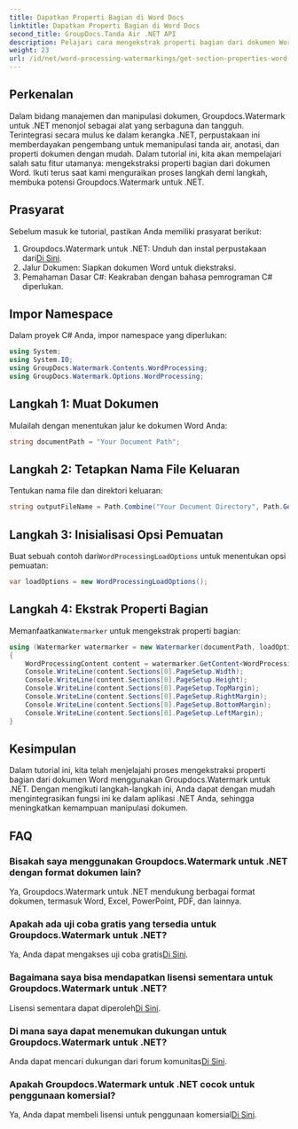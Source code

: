 ```yaml
---
title: Dapatkan Properti Bagian di Word Docs
linktitle: Dapatkan Properti Bagian di Word Docs
second_title: GroupDocs.Tanda Air .NET API
description: Pelajari cara mengekstrak properti bagian dari dokumen Word menggunakan Groupdocs untuk .NET. Tingkatkan kemampuan manipulasi dokumen Anda dengan mudah.
weight: 23
url: /id/net/word-processing-watermarkings/get-section-properties-word-docs/
---
```

## Perkenalan
Dalam bidang manajemen dan manipulasi dokumen, Groupdocs.Watermark untuk .NET menonjol sebagai alat yang serbaguna dan tangguh. Terintegrasi secara mulus ke dalam kerangka .NET, perpustakaan ini memberdayakan pengembang untuk memanipulasi tanda air, anotasi, dan properti dokumen dengan mudah. Dalam tutorial ini, kita akan mempelajari salah satu fitur utamanya: mengekstraksi properti bagian dari dokumen Word. Ikuti terus saat kami menguraikan proses langkah demi langkah, membuka potensi Groupdocs.Watermark untuk .NET.
## Prasyarat
Sebelum masuk ke tutorial, pastikan Anda memiliki prasyarat berikut:
1.  Groupdocs.Watermark untuk .NET: Unduh dan instal perpustakaan dari[Di Sini](https://releases.groupdocs.com/Watermark/net/).
2. Jalur Dokumen: Siapkan dokumen Word untuk diekstraksi.
3. Pemahaman Dasar C#: Keakraban dengan bahasa pemrograman C# diperlukan.

## Impor Namespace
Dalam proyek C# Anda, impor namespace yang diperlukan:
```csharp
using System;
using System.IO;
using GroupDocs.Watermark.Contents.WordProcessing;
using GroupDocs.Watermark.Options.WordProcessing;
```
## Langkah 1: Muat Dokumen
Mulailah dengan menentukan jalur ke dokumen Word Anda:
```csharp
string documentPath = "Your Document Path";
```
## Langkah 2: Tetapkan Nama File Keluaran
Tentukan nama file dan direktori keluaran:
```csharp
string outputFileName = Path.Combine("Your Document Directory", Path.GetFileName(documentPath));
```
## Langkah 3: Inisialisasi Opsi Pemuatan
 Buat sebuah contoh dari`WordProcessingLoadOptions` untuk menentukan opsi pemuatan:
```csharp
var loadOptions = new WordProcessingLoadOptions();
```
## Langkah 4: Ekstrak Properti Bagian
 Memanfaatkan`Watermarker` untuk mengekstrak properti bagian:
```csharp
using (Watermarker watermarker = new Watermarker(documentPath, loadOptions))
{
    WordProcessingContent content = watermarker.GetContent<WordProcessingContent>();
    Console.WriteLine(content.Sections[0].PageSetup.Width);
    Console.WriteLine(content.Sections[0].PageSetup.Height);
    Console.WriteLine(content.Sections[0].PageSetup.TopMargin);
    Console.WriteLine(content.Sections[0].PageSetup.RightMargin);
    Console.WriteLine(content.Sections[0].PageSetup.BottomMargin);
    Console.WriteLine(content.Sections[0].PageSetup.LeftMargin);
}
```

## Kesimpulan
Dalam tutorial ini, kita telah menjelajahi proses mengekstraksi properti bagian dari dokumen Word menggunakan Groupdocs.Watermark untuk .NET. Dengan mengikuti langkah-langkah ini, Anda dapat dengan mudah mengintegrasikan fungsi ini ke dalam aplikasi .NET Anda, sehingga meningkatkan kemampuan manipulasi dokumen.
## FAQ
### Bisakah saya menggunakan Groupdocs.Watermark untuk .NET dengan format dokumen lain?
Ya, Groupdocs.Watermark untuk .NET mendukung berbagai format dokumen, termasuk Word, Excel, PowerPoint, PDF, dan lainnya.
### Apakah ada uji coba gratis yang tersedia untuk Groupdocs.Watermark untuk .NET?
 Ya, Anda dapat mengakses uji coba gratis[Di Sini](https://releases.groupdocs.com/).
### Bagaimana saya bisa mendapatkan lisensi sementara untuk Groupdocs.Watermark untuk .NET?
 Lisensi sementara dapat diperoleh[Di Sini](https://purchase.groupdocs.com/temporary-license/).
### Di mana saya dapat menemukan dukungan untuk Groupdocs.Watermark untuk .NET?
 Anda dapat mencari dukungan dari forum komunitas[Di Sini](https://forum.groupdocs.com/c/watermark/19).
### Apakah Groupdocs.Watermark untuk .NET cocok untuk penggunaan komersial?
 Ya, Anda dapat membeli lisensi untuk penggunaan komersial[Di Sini](https://purchase.groupdocs.com/buy).